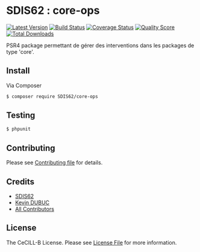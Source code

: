 # SDIS62 : core-ops

[![Latest Version](https://img.shields.io/github/release/SDIS62/core-ops.svg?style=flat-square)](https://github.com/SDIS62/core-ops/releases)
[![Build Status](https://img.shields.io/travis/SDIS62/core-ops/master.svg?style=flat-square)](https://travis-ci.org/SDIS62/core-ops)
[![Coverage Status](https://img.shields.io/scrutinizer/coverage/g/SDIS62/core-ops.svg?style=flat-square)](https://scrutinizer-ci.com/g/SDIS62/core-ops/code-structure)
[![Quality Score](https://img.shields.io/scrutinizer/g/SDIS62/core-ops.svg?style=flat-square)](https://scrutinizer-ci.com/g/SDIS62/core-ops)
[![Total Downloads](https://img.shields.io/packagist/dt/SDIS62/core-ops.svg?style=flat-square)](https://packagist.org/packages/SDIS62/core-ops)

PSR4 package permettant de gérer des interventions dans les packages de type 'core'.

## Install

Via Composer

``` bash
$ composer require SDIS62/core-ops
```

## Testing

``` bash
$ phpunit
```

## Contributing

Please see [Contributing file](CONTRIBUTING.md) for details.

## Credits

- [SDIS62](https://github.com/SDIS62)
- [Kevin DUBUC](https://github.com/kdubuc)
- [All Contributors](https://github.com/SDIS62/core-ops/contributors)

## License

The CeCILL-B License. Please see [License File](LICENSE.md) for more information.
